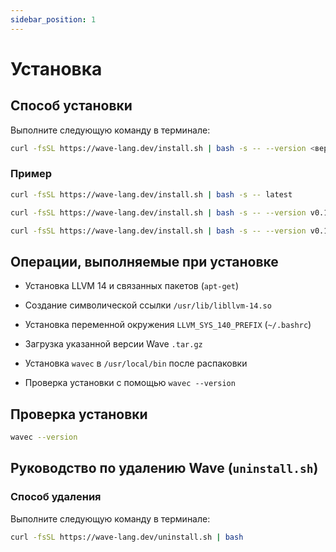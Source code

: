 ```yaml
---
sidebar_position: 1
---
```


# Установка

## Способ установки

Выполните следующую команду в терминале:

```bash
curl -fsSL https://wave-lang.dev/install.sh | bash -s -- --version <версия>
```

### Пример

```bash
curl -fsSL https://wave-lang.dev/install.sh | bash -s -- latest
```

```bash
curl -fsSL https://wave-lang.dev/install.sh | bash -s -- --version v0.1.3-pre-beta
```

```bash
curl -fsSL https://wave-lang.dev/install.sh | bash -s -- --version v0.1.3-pre-beta-nightly-2025-07-11
```

## Операции, выполняемые при установке

- Установка LLVM 14 и связанных пакетов (`apt-get`)

- Создание символической ссылки `/usr/lib/libllvm-14.so`

- Установка переменной окружения `LLVM_SYS_140_PREFIX` (`~/.bashrc`)

- Загрузка указанной версии Wave `.tar.gz`

- Установка `wavec` в `/usr/local/bin` после распаковки

- Проверка установки с помощью `wavec --version`

## Проверка установки

```bash
wavec --version
```

## Руководство по удалению Wave (`uninstall.sh`)

### Способ удаления

Выполните следующую команду в терминале:

```bash
curl -fsSL https://wave-lang.dev/uninstall.sh | bash
```
